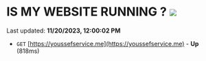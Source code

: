 # IS MY WEBSITE RUNNING ? [![](https://img.shields.io/static/v1?label=Sponsor&message=%E2%9D%A4&logo=GitHub&color=%23fe8e86)](https://github.com/sponsors/<username>)

Last updated: **11/20/2023, 12:00:02 PM**

- `GET` [https://youssefservice.me](https://youssefservice.me) - **Up** (818ms)
